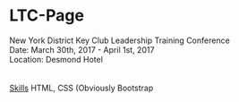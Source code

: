 # LTC-Page
New York District Key Club Leadership Training Conference<br>
Date: March 30th, 2017 - April 1st, 2017<br>
Location: Desmond Hotel<br>
<br>
<br>
<u>Skills</u>
HTML, CSS (Obviously 
Bootstrap
